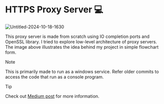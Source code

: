# HTTPS Proxy Server 💻

![Untitled-2024-10-18-1630](https://github.com/user-attachments/assets/f550c424-8924-471e-b34b-bea2064698d2)

This proxy server is made from scratch using IO completion ports and OpenSSL library. I tried to explore low-level architecture of proxy servers.
The image above illustrates the idea behind my project in simple flowchart form. 

> [!NOTE]
> This is primarily made to run as a windows service. Refer older commits to access the code that run as a console program.

> [!TIP]
> Check out [Medium post](https://medium.com/follower-booster-hub/diy-proxy-server-using-socket-programming-in-less-than-an-hour-dfa007cacd83) for more information.
